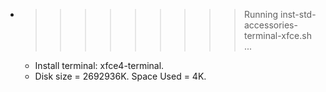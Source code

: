 * >>>>>>>>> Running inst-std-accessories-terminal-xfce.sh ...
  * Install terminal: xfce4-terminal.
  * Disk size = 2692936K. Space Used = 4K.
